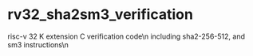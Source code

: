 # rv32_sha2sm3_verification
risc-v 32 K extension C verification code\n
including sha2-256-512, and sm3 instructions\n
